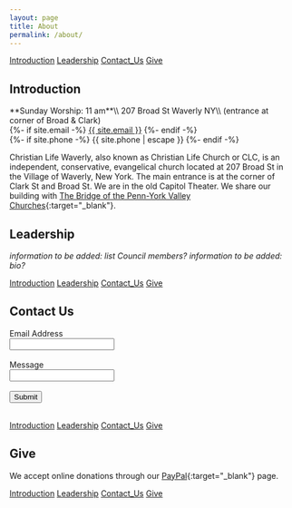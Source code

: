 ```yaml
---
layout: page
title: About
permalink: /about/
---
```


<a href="#intro">Introduction</a> <a href="#leadership">Leadership</a> <a href="#contact">Contact_Us</a> <a href="#give">Give</a>

<h2 id="intro">Introduction</h2>
**Sunday Worship: 11 am**\\
207 Broad St Waverly NY\\
(entrance at corner of Broad & Clark)
<br>
{%- if site.email -%}
    <a href="mailto:{{ site.email }}">{{ site.email }}</a>
{%- endif -%}
<br>
{%- if site.phone -%}
    {{ site.phone | escape }}
{%- endif -%}
<br>

Christian Life Waverly, also known as Christian Life Church or CLC, is an independent, conservative, evangelical church located at 207 Broad St in the Village of Waverly, New York. The main entrance is at the corner of Clark St and Broad St. We are in the old Capitol Theater. We share our building with [The Bridge of the Penn-York Valley Churches](https://www.thevalleybridge.com/){:target="_blank"}.

<h2 id="leadership">Leadership</h2>

*information to be added: list Council members?*
*information to be added: bio?*

<a href="#intro">Introduction</a> <a href="#leadership">Leadership</a> <a href="#contact">Contact_Us</a> <a href="#give">Give</a>

<h2 id="contact">Contact Us</h2>

<form method="post">
    <label for="email">Email Address</label><br>
    <input name="Email" id="email" type="email" /><br><br>
    <label for="message">Message</label><br>
    <input name="Message" id="message" type="text" /><br><br>
    <button type="submit">Submit</button><br><br>
</form>

<a href="#intro">Introduction</a> <a href="#leadership">Leadership</a> <a href="#contact">Contact_Us</a> <a href="#give">Give</a>

<h2 id="give">Give</h2>

We accept online donations through our [PayPal](https://paypal.me/ChristianLifeChurch?locale.x=en_US){:target="_blank"} page.

<a href="#intro">Introduction</a> <a href="#leadership">Leadership</a> <a href="#contact">Contact_Us</a> <a href="#give">Give</a>
